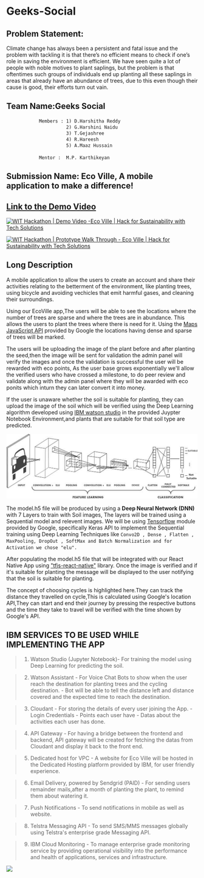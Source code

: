 # Geeks-Social

## Problem Statement:

Climate change has always been a persistent and fatal issue and the problem with tackling it is that there’s no efficient means to check if one’s role in saving the environment is efficient. We have seen quite a lot of people with noble motives to plant saplings, but the problem is that oftentimes such groups of individuals end up planting all these saplings in areas that already have an abundance of trees, due to this even though their cause is good, their efforts turn out vain.

## Team Name:Geeks Social 
                Members : 1) D.Harshitha Reddy
                          2) G.Harshini Naidu
                          3) T.Gejashree
                          4) R.Hareesh
                          5) A.Maaz Hussain
                          
                Mentor :  M.P. Karthikeyan
                
 ## Submission Name:     Eco Ville, A mobile application to make a difference!        

## [Link to the Demo Video](https://youtu.be/40ZY_vaVn3w)

[![WIT Hackathon | Demo Video -Eco Ville | Hack for Sustainability with Tech Solutions](http://img.youtube.com/vi/40ZY_vaVn3w/0.jpg)](http://www.youtube.com/watch?v=40ZY_vaVn3w "WIT Hackathon | Demo Video -Eco Ville | Hack for Sustainability with Tech Solutions")

[![WIT Hackathon | Prototype Walk Through - Eco Ville | Hack for Sustainability with Tech Solutions](http://img.youtube.com/vi/-nXKvC3zqBo/0.jpg)](http://www.youtube.com/watch?v=-nXKvC3zqBo "WIT Hackathon | Prototype Walk Through - Eco Ville | Hack for Sustainability with Tech Solutions")
    

## Long Description
A mobile application to allow the users to create an account and share their activities relating to the betterment of the environment, like planting trees, using bicycle and avoiding vechicles that emit harmful gases, and cleaning their surroundings.

Using our EcoVille app,The users will be able to see the locations where the number of trees are sparse and where the trees are in abundance. This allows the users to plant the trees where there is need for it. Using the [Maps JavaScript API](https://developers.google.com/maps/documentation/javascript/maptypes) provided by Google the locations having dense and sparse of trees will be marked.

The users will be uploading the image of the plant before and after planting the seed,then the image will be sent for validation the admin panel will verify the images and once the validation is successful the user will be rewarded with eco points, As the user base grows exponentially we'll allow the verified users who have crossed a milestone, to do peer review and validate along with the admin panel where they will be awarded with eco ponits which inturn they can later convert it into money.

If the user is unaware whether the soil is suitable for planting, they can upload the image of the soil which will be verified using the Deep Learning algorithm developed using [IBM watson studio](https://www.ibm.com/in-en/cloud/watson-studio) in the provided Juypter Notebook Environment,and plants that are suitable for that soil type are predicted.

<img src="https://raw.githubusercontent.com/Harshithaa-G/Geeks-Social/main/images/DNN.jpg"/>

The model.h5 file will be produced by using a **Deep Neural Network (DNN)** with 7 Layers to train with Soil images, The layers will be trained using a Sequential model and relevent images. We will be using [Tensorflow](https://www.tensorflow.org/) module provided by Google, specifically Keras API to implement the Sequential training using Deep Learning Techniques like 
``Convo2D , Dense , Flatten , MaxPooling, DropOut , SoftMax and Batch Normalization and for Activation we chose "elu".``

After populating the model.h5 file that will be integrated with our React Native App using ["tfjs-react-native"](https://www.npmjs.com/package/@tensorflow/tfjs-react-native) library. Once the image is verified and if it's suitable for planting the message will be displayed to the user notifying that the soil is suitable for planting.

The concept of choosing cycles is highlighted here.They can track the distance they travelled on cycle,This is calculated using Google's location API,They can start and end their journey by pressing the respective buttons and the time they take to travel will be verified with the time shown by Google's API.



## IBM SERVICES TO BE USED WHILE IMPLEMENTING THE APP

>1. Watson Studio (Jupyter Notebook)- For training the model using Deep Learning for predicting the soil.

>2. Watson Assistant - For Voice Chat Bots to show when the user reach the destination for planting trees and the cycling destination.
    - Bot will be able to tell the distance left and distance covered and the expected time to reach the destination.

>3. Cloudant - For storing the details of every user joining the App.
    - Login Credentials
    - Points each user have
     - Datas about the activities each user has done.

>4. API Gateway - For having a bridge between the frontend and backend, API gateway will be created for fetching the datas from Cloudant and display it back to the front end.

>5. Dedicated host for VPC - A website for Eco Ville will be hosted in the Dedicated Hosting platform provided by IBM, for user friendly experience. 

>6. Email Delivery, powered by Sendgrid (PAID) - For sending users remainder mails,after a month of planting the plant, to remind them about watering it.

>7. Push Notifications - To send notifications in mobile as well as website.

>8. Telstra Messaging API -  To send SMS/MMS messages globally using Telstra's enterprise grade Messaging API.

>9. IBM Cloud Monitoring - To  manage enterprise grade monitoring service by providing operational visibility into the performance and health of applications, services and infrastructure.

<img src="https://raw.githubusercontent.com/Harshithaa-G/Geeks-Social/main/images/Web%201920%20%E2%80%93%201.png" />

